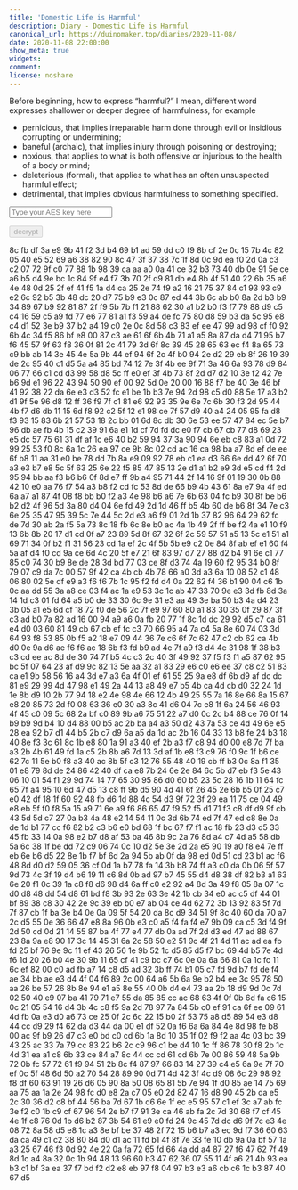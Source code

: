 ```yaml
---
title: 'Domestic Life is Harmful'
description: Diary - Domestic Life is Harmful
canonical_url: https://duinomaker.top/diaries/2020-11-08/
date: 2020-11-08 22:00:00
show_meta: true
widgets:
comment:
license: noshare
---
```


Before beginning, how to express “harmful?” I mean, different word expresses shallower or deeper degree of harmfulness, for example
- pernicious, that implies irreparable harm done through evil or insidious corrupting or undermining;
- baneful (archaic), that implies injury through poisoning or destroying;
- noxious, that applies to what is both offensive or injurious to the health of a body or mind;
- deleterious (formal), that applies to what has an often unsuspected harmful effect;
- detrimental, that implies obvious harmfulness to something specified.

<script async src="https://server.duinomaker.top/blog/assets/crypto-js.min.js" defer></script>
<script src="https://server.duinomaker.top/blog/assets/decrypt.js" defer></script>
<div class="field has-addons">
<p class="control has-icons-left">
    <input id="password" class="input" type="password" maxlength="16" placeholder="Type your AES key here" digest="06c827befa68038b94d9acdd87e8353a183db6dbe0b47d55fe9e8002812ce709">
    <span class="icon is-small is-left">
        <i id="input-bar-icon" class="fas fa-lock"></i>
    </span>
</p>
<p class="control">
    <button id="decrypt" class="button" onclick="decryptAll()" disabled>decrypt</button>
</p>
</div>

<span class="encrypted" iv="xRvO4+N6P044sTAr">8c fb df 3a e9 9b 41 f2 3d b4 69 b1 ad 59 dd c0 f9 8b cf 2e 0c 15 7b 4c 82 05 40 e5 52 69 a6 38 82 90 8c 47 3f 37 38 7c 1f 8d 0c 9d ea f0 2d 0a c3 c2 07 72 9f c0 77 88 1b 98 39 ca aa a0 0a 41 ce 32 b3 73 40 db 0e 91 5e ce a6 b5 d4 9e bc 1c 84 9f e4 f7 3b 70 2f d9 81 db e4 8b 4f 51 40 22 6b 35 a6 4e 48 0d 25 2f ef 41 f5 1a d4 ca 25 2e 74 f9 a2 16 21 75 37 84 c1 93 93 c9 e2 6c 92 b5 3b 48 dc 20 d7 75 b9 e3 0c 87 ed 44 3b 6c ab b0 8a 2d b3 b9 34 89 67 b9 92 81 87 2f f9 5b 7b f1 21 88 62 30 a1 b2 b0 f3 f7 79 88 d9 c5 c4 16 59 c5 a9 fd 77 e6 77 81 a1 f3 59 a4 de fc 75 80 d8 59 b3 da 5c 95 e8 c4 d1 52 3e b9 37 b2 a4 19 c0 2e 0c 8d 58 c3 83 ef ee 47 99 ad 98 cf f0 92 6b 4c 34 f5 86 bf e8 00 87 c3 ae 61 6f 6b 4b 71 a1 a5 8a 87 da d4 71 95 b7 f6 45 57 9f 63 f8 36 0f 81 2c 41 79 3d 6f 8c 39 45 28 65 63 ec f4 8a 65 73 c9 bb ab 14 3e 45 4e 5a 9b 44 ef 94 6f 2c 4f b0 94 2e d2 29 eb 8f 26 19 39 de 2c 95 40 c1 d5 5a a4 85 bd 74 12 7e 3f 4b ee 9f 71 3a 46 6a 93 78 d9 84 06 77 66 c1 cd d3 99 58 d8 5c ff e0 ef 3f 4b 73 8f 2d d7 d2 10 3e f2 42 7e b6 9d e1 96 22 43 94 50 90 ef 00 92 5d 0e 20 00 16 88 f7 be 40 3e 46 bf 41 92 38 22 da 6e e3 d3 52 fc e1 be 1b b3 7e 94 2d 98 c5 d0 88 5e 17 a3 b2 d1 9f 5e 96 d8 12 ff 36 f9 7f c1 81 e6 92 93 35 9e 6e 7c 6b 30 f3 2d 95 44 4b f7 d6 db 11 15 6d f8 92 c2 5f 12 e1 98 ce 7f 57 d9 40 a4 24 05 95 fa d8 f3 93 15 83 6b 21 57 53 18 2c bb 01 6d 8c db 30 6e 53 ee 57 47 84 ec 5e b7 96 db ae fb 4b 15 c2 39 91 6a e1 1d cf 7d fd dc e0 f7 cb 67 cb 77 d8 69 23 e5 dc 57 75 61 31 df af 1c e6 40 b2 59 94 37 3a 90 94 6e eb c8 83 a1 0d 72 99 25 53 f0 8c 6a 1c 26 ea 97 ce 9b 8c 02 cd ac 16 ca 98 ba a7 8d ef de ee 6f b8 11 aa 31 e0 be 78 dd 7b 8a e9 09 92 78 eb c1 ea d3 66 6e dd 42 6f 70 a3 e3 b7 e8 5c 5f 63 25 6e 22 f5 85 47 85 13 2e d1 a1 b2 e9 3d e5 cd f4 2d 95 94 bb aa f3 b6 b6 0f 8d e7 ff 9b a4 95 71 44 2f 14 16 9f 01 19 30 0b 88 42 10 e0 aa 76 f7 54 a3 b8 f2 cd fc 53 8d de 66 b9 4b 43 61 8a e7 9a 4f ed 6a a7 a1 87 4f 08 f8 bb b0 f2 a3 4e 98 b6 a6 7e 6b 63 04 fc b9 30 8f be b6 b2 d2 4f 96 5d 3a 80 d4 04 6e fd 49 2d 1d 46 ff b5 4b 60 de b6 8f 34 7e c3 6e 25 35 47 95 39 5c 7e 44 5c 2d e3 a6 f9 01 2d 1b 37 82 96 64 29 62 fc de 7d 30 ab 2a f5 5a 73 8c 18 fb 6c 8e b0 ac 4a 1b 49 2f ff be f2 4a e1 10 f9 13 6b 8b 20 17 d1 cd 0f a7 23 89 5d 8f 67 32 6f 2c 59 57 51 a5 13 5c e1 51 a1 69 71 34 0f b2 f1 31 56 23 cd 1a ef 2c 4f 5b 5b e9 c2 0e 84 8f ab ef e1 60 f4 5a af d4 f0 cd 9a ce 6d 4c 20 5f e7 21 6f 83 97 d7 27 88 d2 b4 91 6e c1 77 85 c0 74 30 b9 8e de 28 3d bd 77 03 ce 8f d3 74 4a 19 60 f2 95 34 b0 8f 79 07 c9 da 7c 00 57 9f 42 ca 4b cb 4b 78 66 a0 3d a3 6a 10 08 52 c1 48 06 80 02 5e df e9 a3 f6 f6 7b 1c 95 f2 fd d4 0a 22 62 f4 36 b1 90 04 c6 1b 0c aa dd 55 3a a8 ce 03 f4 ac 1a e9 53 3c 1c ab 47 33 70 9e e3 3d fb 8d 3a 14 1d c3 01 fd 64 a5 b0 de 33 30 6c 9e 31 e3 aa 49 3e ba 50 b3 4a d4 23 3b 05 a1 e5 6d cf 18 72 f0 de 56 2c 7f e9 97 60 80 a1 83 30 35 0f 29 87 3f c3 ad b0 7a 82 ad 16 00 94 a9 a6 0a fb 20 77 1f 8c 1d dc 29 92 d5 c7 ca 61 e4 d0 03 60 81 49 cb 67 cb ef fc c3 70 66 95 a4 7a c4 5a 8e 60 74 03 3d 64 93 f8 53 85 0b f5 a2 18 e7 09 44 36 7e c6 6f 7c 62 47 c2 cb 62 ca 4b d0 0e 9a d6 ae f6 f6 ac 18 6b f3 fd b9 ad 4e 7f a9 f3 d4 4e 31 98 1f 38 b3 c3 cd ee ac 8d de 30 74 7f b5 4c c3 2c 40 3f 49 92 37 f5 f3 f1 a5 87 62 95 bc 5f 07 64 23 af d9 9c 82 13 5e aa 32 a1 83 29 e6 c0 e6 ee 37 c8 c2 51 83 ca e1 9b 58 56 16 a4 3d e7 a3 6a 4f 01 ef 61 55 25 9a e8 df 6b d9 af dc dc 81 e9 29 99 4d 47 98 e1 49 2a 44 13 a8 49 e7 b5 4b ca 4d cb d0 32 24 1d 1e 8b d9 10 2b 77 94 18 e2 4e 98 4e 66 12 4b 49 25 55 7a 16 8e 66 8a 15 67 e8 20 85 73 2d f0 08 63 36 e0 30 a3 8c 41 d6 04 7c e8 1f 6a 24 56 46 93 4f 45 c0 09 5c 68 2a bf c0 89 9b a6 75 51 22 a7 d0 0c 2c b4 88 ce 76 0f 14 b9 b9 9d b4 10 d4 88 00 b5 ac 2b ba a4 a3 50 d2 43 7a 53 ce 4d 49 6e e5 28 ea 92 b7 d1 44 b5 2b c7 d9 6a a5 da 1d ac 2b 16 04 33 13 b8 fe 24 b3 18 40 8e f3 3c 61 8c 1b e8 80 1a 91 a3 40 ef 2b a3 f7 c8 94 d0 00 e8 7d 7f ba a3 2b 4b 61 49 fd 1a c5 2b 8b a6 7d 13 3d af 1b e8 f3 c9 76 f0 9c 1f b6 ce 62 7c 11 5e b0 f8 a3 40 ac 8b 5f c3 12 76 55 48 40 19 cb ff b3 0c 8a f1 35 01 e8 79 8d de 24 86 42 40 df ca e8 7b 24 6e 2e 84 6c 5b d7 eb f3 5e 43 06 10 01 54 f1 29 9d 74 14 77 65 30 95 86 d0 60 b5 23 5c 28 16 1b 11 64 fc 65 7f a4 95 10 6d 47 d5 13 c8 ff 9b d5 90 4d 41 6f 26 45 2e 6b b5 0f 25 c7 e0 42 df 18 1f 60 92 48 fb d6 1d 88 4c 54 d3 9f 72 3f 29 ea 11 75 ce 04 49 e8 eb 5f f0 f8 5a 15 a9 71 6e a9 f6 86 65 47 f9 52 f5 d1 71 f3 c8 df d9 9f cb 43 5d 5d c7 27 0a b3 4a 48 e2 14 54 11 0c 3d 6b 74 ed 7f 47 ed c8 8e 0a de 1d b1 77 cc f6 82 b2 c3 b6 e0 bd 68 1f bc 67 f7 f1 ac 18 fb 23 d3 d5 33 45 fb 33 14 0a 98 e2 b7 d8 af 53 ba 46 8b 9c 2a 76 8d a4 c7 4d a5 58 db 5a 6c 38 1f be dd 72 c9 06 74 0c 10 d2 5e 3e 2d 2a e5 90 19 a0 f8 e4 7e ff eb 6e b6 d5 22 8e 1b f7 bf 6d 2a 94 5b ab 0f da 98 ed 0d 51 cd 23 b1 ac f6 48 8d d0 d2 59 05 36 cf 0d 1a b7 78 fa 14 3b b8 74 ff a3 c0 da 0b 06 5f 57 9d 73 4c 3f 19 d4 b6 19 11 c6 8d 0b ad 97 b7 45 55 d4 d8 38 df 82 b3 a1 63 6e 20 f1 0c 39 1a c8 f8 d6 98 d4 6a ff c0 e2 92 a4 8d 3a 49 f8 05 8a 07 1c d0 d8 48 dd 54 d8 61 bd f8 3b 93 2e 63 3e 42 1b cb 34 e0 ac c5 df 44 01 bf 89 38 c8 30 42 2e 9c 39 eb b0 e7 ab 04 ce 4d 62 72 3b 13 92 83 5f 7d 7f 87 cb 1f ba 3e b4 0e 0a 09 5f 54 20 da 8c d9 34 51 9f 8c 40 60 da 70 a7 2c d5 55 0e 36 66 47 e8 8a 96 0b e3 c0 a5 f4 fa f4 e7 9b 09 ca c5 3d f4 9f 2d 50 cd 0d 21 14 55 87 ba 4f 77 e4 77 db 0a ad 7f 2d d3 ed 47 ad 88 67 23 8a 9a e8 90 17 3c 14 45 31 6a 2c 58 50 e2 51 9c 4f 21 4d 11 ac ad ea fb fd 25 bf 76 9e 9c 11 ef 43 26 56 1e 9b 52 1c d5 85 d5 f7 bc 69 4d b5 7e 4d f6 1d 20 26 b0 4e 30 9b 11 65 cf 41 c9 bc c7 6c 0e 0a 6a 66 81 0a 1c fc 11 6c ef 82 00 c0 ad fb a7 14 c8 d5 ad 32 3b ff 74 b1 05 c7 fd 9d b7 fd de f4 ae 34 bb ae e3 d4 4f 04 f6 89 2c 00 64 a6 5b 6a 9e b2 b4 ee 3c 95 78 50 aa 26 be 57 26 8b 8e 94 e1 a5 8e 55 40 0b d4 e4 73 aa 2b 18 d9 9d 0c 7d 02 50 40 e9 07 ba 41 79 71 e7 55 da 85 85 cc ac 68 63 4f 0f 0b 6d fa c6 15 0c 21 05 54 16 d4 3b 4c c8 f5 9a 2d 78 97 7a 84 5b c0 ef 91 ca 6f ee 09 61 4d fb 0a e3 d0 a6 73 ce 25 0f 2c 6c 22 15 b0 2f 53 75 a8 d5 89 54 e3 d8 44 cc d9 29 f4 62 da d3 44 da 00 e1 df 52 0a f6 6a 6a 84 4e 8d 98 fe b8 00 ac 9f b9 26 d7 c3 e0 bd c0 cd 6b 1a 8d 10 35 1f 02 f9 f2 aa 4c 03 bc 39 43 25 ac 33 7a 79 cc 83 22 b6 2c c9 96 c1 be d4 10 1c ff 86 78 30 f8 2b 1c 4d 31 ea a1 c8 6b 33 ce 84 a7 8c 44 cc cd 61 cd 6b 7e 00 86 59 48 5a 9b 72 0b fc 57 72 61 f9 94 51 2b 8c f4 87 97 66 83 14 27 39 c4 e5 6a 9e 7f 70 ef 0c 5f 48 6d 50 a2 70 54 28 89 90 0d 71 4d 42 3f 4c d9 08 6c 29 98 92 f8 df 60 63 91 19 26 d6 05 90 8a 50 08 65 81 5b 7e 94 1f d0 85 ae 14 75 69 aa 75 aa 1a 2e 24 98 fc d0 e8 2a c7 05 e0 2d 82 47 16 d8 90 45 2b da e5 2c 30 36 d2 c8 bf 44 56 ba 7d 67 1b d6 6e 1f ec e5 95 57 c1 ef 3c a7 ab fc 3e f2 c0 1b c9 cf 67 96 54 2e b7 f7 91 3e ca 46 ab fa 2c 7d 30 68 f7 cf 45 4e 1f c8 76 0d 1b d6 b2 87 3b 54 61 e9 e0 fd 24 9c 45 7d dc d6 9f 7c e3 4e 08 72 8a 58 d5 e8 1c a3 8e bf be 37 48 2f 72 15 b6 b7 a3 ec 9d f7 36 60 63 da ca 49 c1 c2 38 80 84 d0 d1 ac 11 fd b1 4f 8f 7e 33 fe 10 db 9a 0a bf 57 1a a3 25 67 46 f3 0d 92 4e 22 0a fa 72 65 fd 66 4a dd a4 87 27 f6 47 62 7f 49 8d 1c a4 8a 32 0c 1b 94 48 13 96 60 b3 47 62 36 07 55 11 4f a6 21 4b 93 ea b3 c1 bf 3a ea 37 f7 bd f2 d2 e8 eb 97 f8 04 97 b3 e3 a6 cb c6 1c b3 87 40 67 d5</span>